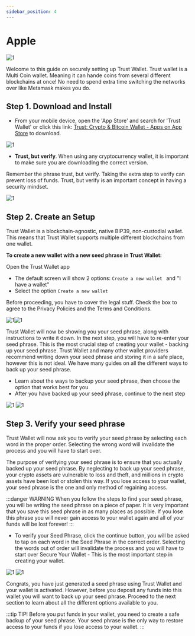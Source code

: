 ```yaml
---
sidebar_position: 4
---
```


# Apple

![1](/img/tutorial/trust.png)



Welcome to this guide on securely setting up Trust Wallet. Trust wallet is a Multi Coin wallet. Meaning it can hande coins from several different blockchains at once! No need to spend extra time switching the networks over like Metamask makes you do.

## Step 1. Download and Install

- From your mobile device, open the 'App Store' and search for 'Trust Wallet' or click this link: [Trust: Crypto & Bitcoin Wallet - Apps on App Store](https://apps.apple.com/us/app/trust-crypto-bitcoin-wallet/id1288339409) to download.



![1](/img/tutorial/apple.png)

- **Trust, but verify**. When using any cryptocurrency wallet, it is important to make sure you are downloading the correct version.

Remember the phrase trust, but verify. Taking the extra step to verify can prevent loss of funds. Trust, but verify is an important concept in having a security mindset.

![1](/img/tutorial/21.png)




## Step 2. Create an Setup

Trust Wallet is a blockchain-agnostic, native BIP39, non-custodial wallet.
This means that Trust Wallet supports multiple different blockchains from one wallet. 



**To create a new wallet with a new seed phrase in Trust Wallet:**

Open the Trust Wallet app

- The default screen will show 2 options: `Create a new wallet ` and "I have a wallet"
- Select the option `Create a new wallet`

Before proceeding, you have to cover the legal stuff. Check the box to agree to the Privacy Policies and the Terms and Conditions.

![1](/img/tutorial/22.png)![1](/img/tutorial/23.png)


Trust Wallet will now be showing you your seed phrase, along with instructions to write it down. In the next step, you will have to re-enter your seed phrase. This is the most crucial step of creating your wallet - backing up your seed phrase. Trust Wallet and many other wallet providers recommend writing down your seed phrase and storing it in a safe place, however this is not ideal. We have many guides on all the different ways to back up your seed phrase.

- Learn about the ways to backup your seed phrase, then choose the option that works best for you
- After you have backed up your seed phrase, continue to the next step


![1](/img/tutorial/24.png)
![1](/img/tutorial/25.png)






## Step 3. Verify your seed phrase

Trust Wallet will now ask you to verify your seed phrase by selecting each word in the proper order. Selecting the wrong word will invalidate the process and you will have to start over.

The purpose of verifying your seed phrase is to ensure that you actually backed up your seed phrase. By neglecting to back up your seed phrase, your crypto assets are vulnerable to loss and theft, and millions in crypto assets have been lost or stolen this way. If you lose access to your wallet, your seed phrase is the one and only method of regaining access.

:::danger WARNING
 When you follow the steps to find your seed phrase, you will be writing the seed phrase on a piece of paper. It is very important that you save this seed phrase in as many places as possible. If you lose this phrase you will never gain access to your wallet again and all of your funds will be lost forever!
:::

- To verify your Seed Phrase, click the continue button, you will be asked to tap on each word in the Seed Phrase in the correct order. Selecting the words out of order will invalidate the process and you will have to start over
Secure Your Wallet - This is the most important step in creating your wallet.

![1](/img/tutorial/26.png) ![1](/img/tutorial/27.png)

Congrats, you have just generated a seed phrase using Trust Wallet and your wallet is activated. However, before you deposit any funds into this wallet you will want to back up your seed phrase. Proceed to the next section to learn about all the different options available to you.







:::tip TIP!
Before you put funds in your wallet, you need to create a safe backup of your seed phrase. Your seed phrase is the only way to restore access to your funds if you lose access to your wallet.
:::
